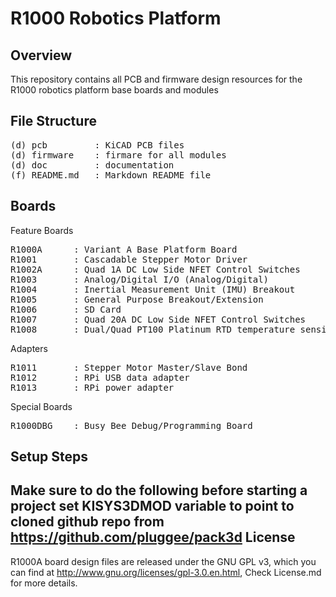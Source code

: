 R1000 Robotics Platform
=======================
Overview
--------

This repository contains all PCB and firmware design resources for the R1000 robotics platform base boards and modules

File Structure
--------------
<pre>
(d) pcb	        : KiCAD PCB files
(d) firmware    : firmare for all modules
(d) doc         : documentation
(f) README.md   : Markdown README file
</pre>

Boards
------
Feature Boards
<pre>
R1000A 		: Variant A Base Platform Board
R1001		: Cascadable Stepper Motor Driver
R1002A		: Quad 1A DC Low Side NFET Control Switches
R1003		: Analog/Digital I/O (Analog/Digital)
R1004		: Inertial Measurement Unit (IMU) Breakout
R1005		: General Purpose Breakout/Extension
R1006 		: SD Card
R1007		: Quad 20A DC Low Side NFET Control Switches
R1008		: Dual/Quad PT100 Platinum RTD temperature sensing module
</pre>
Adapters
<pre>
R1011		: Stepper Motor Master/Slave Bond
R1012		: RPi USB data adapter
R1013		: RPi power adapter
</pre>
Special Boards
<pre>
R1000DBG	: Busy Bee Debug/Programming Board
</pre>
Setup Steps
-----------
Make sure to do the following before starting a project
set KISYS3DMOD variable to point to cloned github repo from https://github.com/pluggee/pack3d
License
-------
R1000A board design files are released under the GNU GPL v3, which you can find at <http://www.gnu.org/licenses/gpl-3.0.en.html>,
Check License.md for more details.